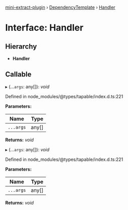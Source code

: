 [mini-extract-plugin](../README.md) › [DependencyTemplate](../classes/dependencytemplate.md) › [Handler](dependencytemplate.handler.md)

# Interface: Handler

## Hierarchy

* **Handler**

## Callable

▸ (...`args`: any[]): *void*

Defined in node_modules/@types/tapable/index.d.ts:221

**Parameters:**

Name | Type |
------ | ------ |
`...args` | any[] |

**Returns:** *void*

▸ (...`args`: any[]): *void*

Defined in node_modules/@types/tapable/index.d.ts:221

**Parameters:**

Name | Type |
------ | ------ |
`...args` | any[] |

**Returns:** *void*
